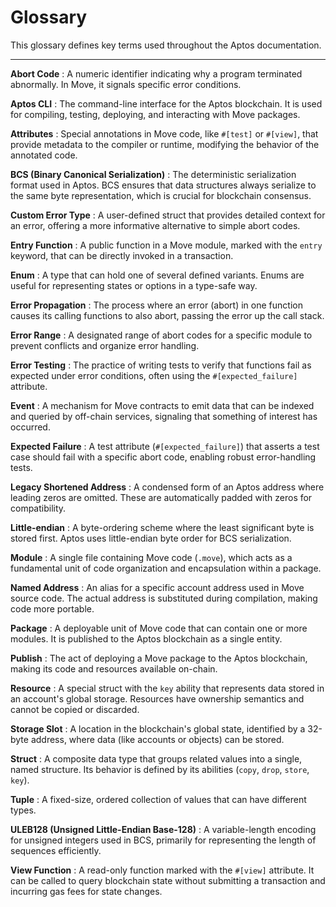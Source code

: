 # Glossary

This glossary defines key terms used throughout the Aptos documentation.

---

**Abort Code**
: A numeric identifier indicating why a program terminated abnormally. In Move, it signals specific error conditions.

**Aptos CLI**
: The command-line interface for the Aptos blockchain. It is used for compiling, testing, deploying, and interacting with Move packages.

**Attributes**
: Special annotations in Move code, like `#[test]` or `#[view]`, that provide metadata to the compiler or runtime, modifying the behavior of the annotated code.

**BCS (Binary Canonical Serialization)**
: The deterministic serialization format used in Aptos. BCS ensures that data structures always serialize to the same byte representation, which is crucial for blockchain consensus.

**Custom Error Type**
: A user-defined struct that provides detailed context for an error, offering a more informative alternative to simple abort codes.

**Entry Function**
: A public function in a Move module, marked with the `entry` keyword, that can be directly invoked in a transaction.

**Enum**
: A type that can hold one of several defined variants. Enums are useful for representing states or options in a type-safe way.

**Error Propagation**
: The process where an error (abort) in one function causes its calling functions to also abort, passing the error up the call stack.

**Error Range**
: A designated range of abort codes for a specific module to prevent conflicts and organize error handling.

**Error Testing**
: The practice of writing tests to verify that functions fail as expected under error conditions, often using the `#[expected_failure]` attribute.

**Event**
: A mechanism for Move contracts to emit data that can be indexed and queried by off-chain services, signaling that something of interest has occurred.

**Expected Failure**
: A test attribute (`#[expected_failure]`) that asserts a test case should fail with a specific abort code, enabling robust error-handling tests.

**Legacy Shortened Address**
: A condensed form of an Aptos address where leading zeros are omitted. These are automatically padded with zeros for compatibility.

**Little-endian**
: A byte-ordering scheme where the least significant byte is stored first. Aptos uses little-endian byte order for BCS serialization.

**Module**
: A single file containing Move code (`.move`), which acts as a fundamental unit of code organization and encapsulation within a package.

**Named Address**
: An alias for a specific account address used in Move source code. The actual address is substituted during compilation, making code more portable.

**Package**
: A deployable unit of Move code that can contain one or more modules. It is published to the Aptos blockchain as a single entity.

**Publish**
: The act of deploying a Move package to the Aptos blockchain, making its code and resources available on-chain.

**Resource**
: A special struct with the `key` ability that represents data stored in an account's global storage. Resources have ownership semantics and cannot be copied or discarded.

**Storage Slot**
: A location in the blockchain's global state, identified by a 32-byte address, where data (like accounts or objects) can be stored.

**Struct**
: A composite data type that groups related values into a single, named structure. Its behavior is defined by its abilities (`copy`, `drop`, `store`, `key`).

**Tuple**
: A fixed-size, ordered collection of values that can have different types.

**ULEB128 (Unsigned Little-Endian Base-128)**
: A variable-length encoding for unsigned integers used in BCS, primarily for representing the length of sequences efficiently.

**View Function**
: A read-only function marked with the `#[view]` attribute. It can be called to query blockchain state without submitting a transaction and incurring gas fees for state changes.